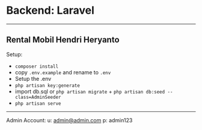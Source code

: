 # Backend: Laravel
---
Rental Mobil
Hendri Heryanto
---
Setup:
- `composer install`
- copy `.env.example` and rename to `.env`
- Setup the .env
- `php artisan key:generate`
- import db.sql or `php artisan migrate` + `php artisan db:seed --class=AdminSeeder`
- `php artisan serve`
---
Admin Account:
u: admin@admin.com
p: admin123
